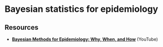 Bayesian statistics for epidemiology
====================================

## Resources

- **[Bayesian Methods for Epidemiology: Why, When, and How][1]** (YouTube)

[1]: http://www.youtube.com/watch?v=QXgmPB5L8lw






<style>
  #downloads {
    display: none !important;
  }
</style>